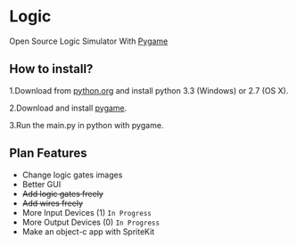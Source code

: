 Logic
=====

Open Source Logic Simulator With [Pygame](http://www.pygame.org/wiki/about)

How to install?
--------------------
1.Download from [python.org](http://www.python.org/download/) and install python 3.3 (Windows) or 2.7 (OS X).      
       
2.Download and install [pygame](http://www.pygame.org/download.shtml). 
      
3.Run the main.py in python with pygame.  

Plan Features
-------------
* Change logic gates images    
* Better GUI
* ~~Add logic gates freely~~   
* ~~Add wires freely~~ 
* More Input Devices (1) `In Progress`
* More Output Devices  (0) `In Progress`
* Make an object-c app with SpriteKit  
